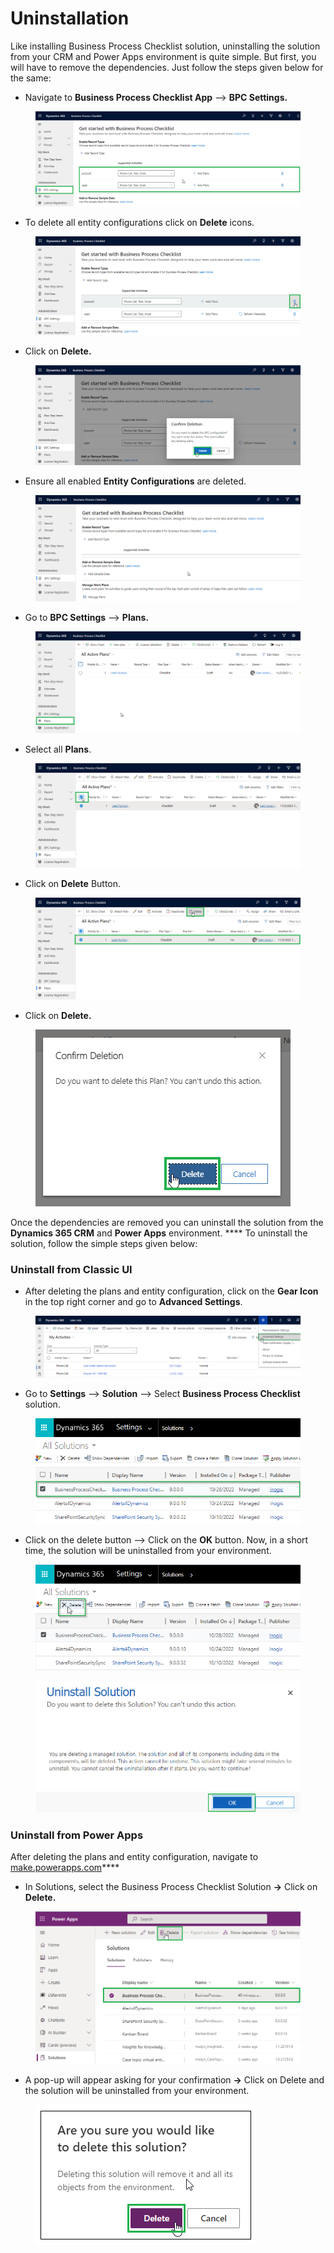 # Uninstallation

Like installing Business Process Checklist solution, uninstalling the solution from your CRM and Power Apps environment is quite simple. But first, you will have to remove the dependencies. Just follow the steps given below for the same:

* Navigate to **Business Process Checklist App** --> **BPC Settings.**

<figure><img src="../.gitbook/assets/1 EC.png" alt=""><figcaption></figcaption></figure>

* To delete all entity configurations click on **Delete** icons.

<figure><img src="../.gitbook/assets/2 EC.png" alt=""><figcaption></figcaption></figure>

* Click on **Delete.**

<figure><img src="../.gitbook/assets/3 EC.png" alt=""><figcaption></figcaption></figure>

* &#x20;Ensure all enabled **Entity Configurations** are deleted.

<figure><img src="../.gitbook/assets/4 ec.png" alt=""><figcaption></figcaption></figure>

* Go to **BPC Settings** --> **Plans.**

<figure><img src="../.gitbook/assets/Delete plans_1 (1).png" alt=""><figcaption></figcaption></figure>

* Select all **Plans**.

<figure><img src="../.gitbook/assets/Delete plans_2.png" alt=""><figcaption></figcaption></figure>

* Click on **Delete** Button.

<figure><img src="../.gitbook/assets/Delete plans_3.png" alt=""><figcaption></figcaption></figure>

* Click on **Delete.**

<figure><img src="../.gitbook/assets/Delete plans_4.png" alt=""><figcaption></figcaption></figure>

Once the dependencies are removed you can uninstall the solution from the **Dynamics 365 CRM** and **Power Apps** environment. **** To uninstall the solution, follow the simple steps given below:

### Uninstall from Classic UI

* After deleting the plans and entity configuration, click on the **Gear Icon** in the top right corner and go to **Advanced Settings**.

<figure><img src="../.gitbook/assets/uninstallation_1.png" alt=""><figcaption></figcaption></figure>

* Go to **Settings** --> **Solution** --> Select **Business Process Checklist** solution.

<figure><img src="../.gitbook/assets/uninstallation_2.png" alt=""><figcaption></figcaption></figure>

* Click on the delete button --> Click on the **OK** button. Now, in a short time, the solution will be uninstalled from your environment.

<figure><img src="../.gitbook/assets/uninstallation_3.png" alt=""><figcaption></figcaption></figure>

<figure><img src="../.gitbook/assets/Uninstall_4 (4).png" alt=""><figcaption></figcaption></figure>

### Uninstall from Power Apps

After deleting the plans and entity configuration,  navigate to [make.powerapps.com](https://make.powerapps.com/)****

* In Solutions, select the Business Process Checklist Solution **→** Click on **Delete.**

<figure><img src="../.gitbook/assets/power apps _ 1.png" alt=""><figcaption></figcaption></figure>

* A pop-up will appear asking for your confirmation **→** Click on Delete and the solution will be uninstalled from your environment.

<figure><img src="../.gitbook/assets/delete power apps.png" alt=""><figcaption></figcaption></figure>
